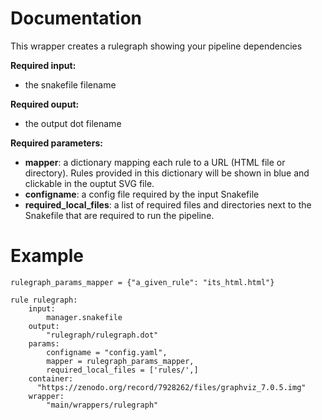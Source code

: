 # Documentation

This wrapper creates a rulegraph showing your pipeline dependencies

**Required input:**

- the snakefile filename

**Required ouput:**

- the output dot filename

**Required parameters:**

- **mapper**: a dictionary mapping each rule to a URL (HTML
  file or directory). Rules provided in this dictionary will be
  shown in blue and clickable in the ouptut SVG file.
- **configname**: a config file required by the input Snakefile
- **required_local_files**: a list of required files and directories next to
  the Snakefile that are required to run the pipeline.

# Example

    rulegraph_params_mapper = {"a_given_rule": "its_html.html"}

    rule rulegraph:
        input: 
            manager.snakefile
        output:
            "rulegraph/rulegraph.dot"
        params:
            configname = "config.yaml",
            mapper = rulegraph_params_mapper,
            required_local_files = ['rules/',]
        container:
          "https://zenodo.org/record/7928262/files/graphviz_7.0.5.img"
        wrapper:
            "main/wrappers/rulegraph"

